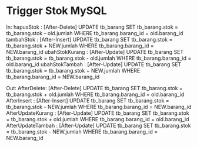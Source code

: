 # Trigger Stok MySQL
In:
hapusStok : [After-Delete] UPDATE tb_barang SET tb_barang.stok = tb_barang.stok - old.jumlah WHERE tb_barang.barang_id = old.barang_id
tambahStok : [After-Insert] UPDATE tb_barang SET tb_barang.stok = tb_barang.stok + NEW.jumlah WHERE tb_barang.barang_id = NEW.barang_id
ubahStokKurang : [After-Update] UPDATE tb_barang SET tb_barang.stok = tb_barang.stok - old.jumlah WHERE tb_barang.barang_id = old.barang_id
ubahStokTambah : [After-Update] UPDATE tb_barang SET tb_barang.stok = tb_barang.stok + NEW.jumlah WHERE tb_barang.barang_id = NEW.barang_id

Out: 
AfterDelete: [After-Delete] UPDATE tb_barang SET tb_barang.stok = tb_barang.stok + old.jumlah WHERE tb_barang.barang_id = old.barang_id
AfterInsert : [After-Insert] UPDATE tb_barang SET tb_barang.stok = tb_barang.stok - NEW.jumlah WHERE tb_barang.barang_id = NEW.barang_id
AfterUpdateKurang : [After-Update] UPDATE tb_barang SET tb_barang.stok = tb_barang.stok + old.jumlah WHERE tb_barang.barang_id = old.barang_id
AfterUpdateTambah : [After-Update] UPDATE tb_barang SET tb_barang.stok = tb_barang.stok - NEW.jumlah WHERE tb_barang.barang_id = NEW.barang_id
